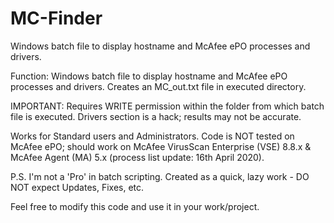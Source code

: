 # MC-Finder
Windows batch file to display hostname and McAfee ePO processes and drivers.

Function: Windows batch file to display hostname and McAfee ePO processes and drivers. Creates an MC_out.txt file in executed directory.

IMPORTANT: Requires WRITE permission within the folder from which batch file is executed. Drivers section is a hack; results may not be accurate.

Works for Standard users and Administrators. Code is NOT tested on McAfee ePO; should work on McAfee VirusScan Enterprise (VSE) 8.8.x & McAfee Agent (MA) 5.x (process list update: 16th April 2020).

P.S. I'm not a 'Pro' in batch scripting. Created as a quick, lazy work - DO NOT expect Updates, Fixes, etc.

Feel free to modify this code and use it in your work/project.
